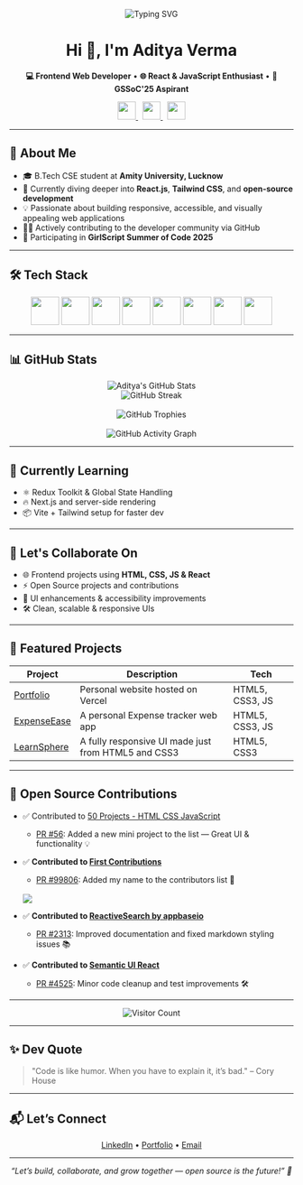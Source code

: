 <p align="center">
  <img src="https://readme-typing-svg.demolab.com?font=Fira+Code&pause=1000&center=true&vCenter=true&width=435&lines=Hi+%F0%9F%91%8B%2C+I'm+Aditya+Verma;Frontend+Developer+from+India;React+%26+JavaScript+Enthusiast;GSSoC'25+Aspirant;Let's+build+something+cool!" alt="Typing SVG" />
</p>

<h1 align="center">Hi 👋, I'm Aditya Verma</h1>

<p align="center">
  <b>💻 Frontend Web Developer</b> • <b>🌐 React & JavaScript Enthusiast</b> • <b>🚀 GSSoC'25 Aspirant</b>
</p>

<p align="center">
  <a href="https://www.linkedin.com/in/aditya-verma-034619296/" target="_blank">
    <img src="https://img.shields.io/badge/LinkedIn-0077B5?style=for-the-badge&logo=linkedin&logoColor=white" height="32"/>
  </a>
  &nbsp;
  <a href="https://my-digital-portfolio-pi.vercel.app" target="_blank">
    <img src="https://img.shields.io/badge/Portfolio-000000?style=for-the-badge&logo=vercel&logoColor=white" height="32"/>
  </a>
  &nbsp;
  <a href="mailto:vermaaditya448192@gmail.com" target="_blank">
    <img src="https://img.shields.io/badge/Gmail-D14836?style=for-the-badge&logo=gmail&logoColor=white" height="32"/>
  </a>
</p>

---

## 🚀 About Me

- 🎓 B.Tech CSE student at **Amity University, Lucknow**
- 🌱 Currently diving deeper into **React.js**, **Tailwind CSS**, and **open-source development**
- 💡 Passionate about building responsive, accessible, and visually appealing web applications
- 👨‍💻 Actively contributing to the developer community via GitHub
- 🌟 Participating in **GirlScript Summer of Code 2025**

---

## 🛠️ Tech Stack

<p align="center">
  <img src="https://cdn.jsdelivr.net/gh/devicons/devicon/icons/html5/html5-original.svg" width="50" />
  <img src="https://cdn.jsdelivr.net/gh/devicons/devicon/icons/css3/css3-original.svg" width="50" />
  <img src="https://cdn.jsdelivr.net/gh/devicons/devicon/icons/javascript/javascript-original.svg" width="50" />
  <img src="https://cdn.jsdelivr.net/gh/devicons/devicon/icons/react/react-original.svg" width="50" />
  <img src="https://www.vectorlogo.zone/logos/tailwindcss/tailwindcss-icon.svg" width="50" />
  <img src="https://www.vectorlogo.zone/logos/git-scm/git-scm-icon.svg" width="50" />
  <img src="https://img.icons8.com/ios-filled/50/ffffff/github.png" width="50" />
  <img src="https://cdn.jsdelivr.net/gh/devicons/devicon/icons/vscode/vscode-original.svg" width="50" />
</p>

---

## 📊 GitHub Stats

<p align="center">

  <img src="https://github-readme-stats.vercel.app/api?username=Aditya-githubbb&show_icons=true&theme=radical&count_private=true" alt="Aditya's GitHub Stats" />
  <br/>

  <img src="https://github-readme-streak-stats.herokuapp.com?user=Aditya-githubbb&theme=radical&t=1" alt="GitHub Streak" />
  <br /><br />

  <img src="https://github-profile-trophy.vercel.app/?username=Aditya-githubbb&theme=radical&no-frame=true&row=1&column=6" alt="GitHub Trophies" />
  <br /><br />

  <img src="https://github-readme-activity-graph.vercel.app/graph?username=Aditya-githubbb&theme=react-dark&area=true&hide_border=true" alt="GitHub Activity Graph" />
</p>

---

## 🧠 Currently Learning

- ⚛️ Redux Toolkit & Global State Handling  
- 🔥 Next.js and server-side rendering  
- 📦 Vite + Tailwind setup for faster dev  

---

## 🤝 Let's Collaborate On

- 🌐 Frontend projects using **HTML, CSS, JS & React**
- ⚡ Open Source projects and contributions
- 🧠 UI enhancements & accessibility improvements
- 🛠 Clean, scalable & responsive UIs

---

## 🚀 Featured Projects

| Project | Description | Tech |
|--------|-------------|------|
| [Portfolio](https://github.com/Aditya-githubbb/my-digital-portfolio) | Personal website hosted on Vercel | HTML5, CSS3, JS  |
| [ExpenseEase](https://github.com/Aditya-githubbb/LearnSphere-using-HTML-and-CSS-) | A personal Expense tracker web app | HTML5, CSS3, JS |
| [LearnSphere](https://github.com/Aditya-githubbb/ExpenseEase-using-HTML-CSS-and-JavaScript) | A fully responsive UI made just from HTML5 and CSS3 | HTML5, CSS3 |

---

## 🧩 Open Source Contributions

- ✅ Contributed to [50 Projects - HTML CSS JavaScript](https://github.com/tajulafreen/50Projects-HTML-CSS-JavaScript)
  - [PR #56](https://github.com/tajulafreen/50Projects-HTML-CSS-JavaScript/pull/56): Added a new mini project to the list — Great UI & functionality 💡


- ✅ **Contributed to [First Contributions](https://github.com/firstcontributions/first-contributions)**
  - [PR #99806](https://github.com/firstcontributions/first-contributions/pull/99806): Added my name to the contributors list 🎉
  <br/>
  <img src="https://img.shields.io/badge/First%20PR-Merged-brightgreen?style=flat-square&logo=github" />

- ✅ **Contributed to [ReactiveSearch by appbaseio](https://github.com/appbaseio/reactivesearch)**
  - [PR #2313](https://github.com/appbaseio/reactivesearch/pull/2313): Improved documentation and fixed markdown styling issues 📚

- ✅ **Contributed to [Semantic UI React](https://github.com/Semantic-Org/Semantic-UI-React)**
  - [PR #4525](https://github.com/Semantic-Org/Semantic-UI-React/pull/4525): Minor code cleanup and test improvements 🛠️

---
<p align="center">
  <img src="https://visitor-badge.laobi.icu/badge?page_id=Aditya-githubbb.Aditya-githubbb" alt="Visitor Count" />
</p>

---

## ✨ Dev Quote

> "Code is like humor. When you have to explain it, it’s bad." – Cory House

---

## 📬 Let’s Connect

<p align="center">
  <a href="https://linkedin.com/in/aditya-verma-034619296" target="_blank">LinkedIn</a> •
  <a href="https://my-digital-portfolio-pi.vercel.app" target="_blank">Portfolio</a> •
  <a href="mailto:vermaaditya448192@gmail.com">Email</a>
</p>

---

<p align="center">
  <i>“Let’s build, collaborate, and grow together — open source is the future!” 🚀</i>
</p>
